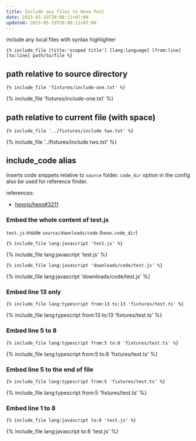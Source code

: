 ```yaml
---
title: Include any files to Hexo Post
date: 2023-05-19T20:08:11+07:00
updated: 2023-05-19T20:08:11+07:00
---
```


include any local files with syntax highlighter
```
{% include_file [title:'scoped title'] [lang:language] [from:line] [to:line] path/to/file %}
```

## path relative to source directory

```
{% include_file 'fixtures/include-one.txt' %}
```

{% include_file 'fixtures/include-one.txt' %}

## path relative to current file (with space)

```
{% include_file '../fixtures/include two.txt' %}
```

{% include_file '../fixtures/include two.txt' %}

## include_code alias
Inserts code snippets relative to `source` folder. `code_dir` option in the config also be used for reference finder.

references:
- [hexojs/hexo#3211](https://github.com/hexojs/hexo/issues/3211)

### Embed the whole content of test.js
`test.js` inside `source/downloads/code` (`hexo.code_dir`)

```
{% include_file lang:javascript 'test.js' %}
```

{% include_file lang:javascript 'test.js' %}

```
{% include_file lang:javascript 'downloads/code/test.js' %}
```

{% include_file lang:javascript 'downloads/code/test.js' %}

### Embed line 13 only

```
{% include_file lang:typescript from:13 to:13 'fixtures/test.ts' %}
```

{% include_file lang:typescript from:13 to:13 'fixtures/test.ts' %}

### Embed line 5 to 8

```
{% include_file lang:typescript from:5 to:8 'fixtures/test.ts' %}
```

{% include_file lang:typescript from:5 to:8 'fixtures/test.ts' %}

### Embed line 5 to the end of file

```
{% include_file lang:typescript from:5 'fixtures/test.ts' %}
```

{% include_file lang:typescript from:5 'fixtures/test.ts' %}

### Embed line 1 to 8

```
{% include_file lang:javascript to:8 'test.js' %}
```

{% include_file lang:javascript to:8 'test.js' %}